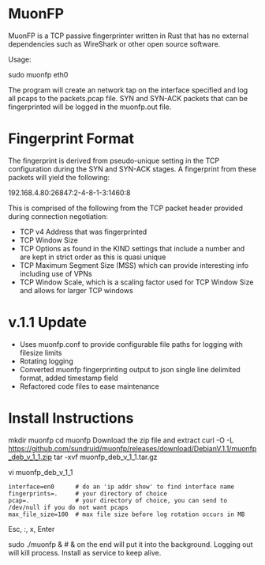 # MuonFP
MuonFP is a TCP passive fingerprinter written in Rust that has no external dependencies such as WireShark or other open source software.

Usage:

sudo muonfp eth0

The program will create an network tap on the interface specified and log all pcaps to the packets.pcap file. SYN and SYN-ACK packets that can be fingerprinted will be logged in the muonfp.out file.

# Fingerprint Format
The fingerprint is derived from pseudo-unique setting in the TCP configuration during the SYN and SYN-ACK stages. A fingerprint from these packets will yield the following:

192.168.4.80:26847:2-4-8-1-3:1460:8

This is comprised of the following from the TCP packet header provided during connection negotiation:  

- TCP v4 Address that was fingerprinted  
- TCP Window Size  
- TCP Options as found in the KIND settings that include a number and are kept in strict order as this is quasi unique
- TCP Maximum Segment Size (MSS) which can provide interesting info including use of VPNs
- TCP Window Scale, which is a scaling factor used for TCP Window Size and allows for larger TCP windows

# v.1.1 Update

- Uses muonfp.conf to provide configurable file paths for logging with filesize limits
- Rotating logging
- Converted muonfp fingerprinting output to json single line delimited format, added timestamp field
- Refactored code files to ease maintenance

# Install Instructions

mkdir muonfp
cd muonfp
Download the zip file and extract
   curl -O -L https://github.com/sundruid/muonfp/releases/download/DebianV.1.1/muonfp_deb_v_1_1.zip
   tar -xvf muonfp_deb_v_1_1.tar.gz
   
vi muonfp_deb_v_1_1

    interface=en0      # do an 'ip addr show' to find interface name
    fingerprints=.     # your directory of choice
    pcap=.             # your directory of choice, you can send to /dev/null if you do not want pcaps
    max_file_size=100  # max file size before log rotation occurs in MB

Esc, :, x, Enter

sudo ./muonfp &       # & on the end will put it into the background. Logging out will kill process. Install as service to keep alive.

